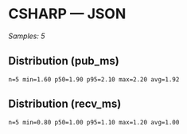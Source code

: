 # CSHARP — JSON

_Samples: 5_

## Distribution (pub_ms)

```text
n=5 min=1.60 p50=1.90 p95=2.10 max=2.20 avg=1.92
```

## Distribution (recv_ms)

```text
n=5 min=0.80 p50=1.00 p95=1.10 max=1.20 avg=1.00
```